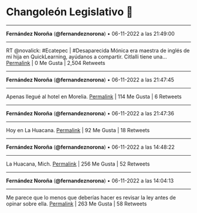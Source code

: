 # Changoleón Legislativo 🙈
*****
**Fernández Noroña** (**@fernandeznorona**) • 06-11-2022 a las 21:49:00
*****
RT @novalick: #Ecatepec | #Desaparecida Mónica era maestra de inglés de mi hija en QuickLearning, ayúdanos a compartir. Citlalli tiene una…
[Permalink](https://twitter.com/fernandeznorona/status/1589495109711986688) | 0 Me Gusta | 2,504 Retweets
*****
**Fernández Noroña** (**@fernandeznorona**) • 06-11-2022 a las 21:47:45
*****
Apenas llegué al hotel en Morelia.
[Permalink](https://twitter.com/fernandeznorona/status/1589494795017551873) | 114 Me Gusta | 6 Retweets
*****
**Fernández Noroña** (**@fernandeznorona**) • 06-11-2022 a las 21:47:36
*****
Hoy en La Huacana.
[Permalink](https://twitter.com/fernandeznorona/status/1589494757507887104) | 92 Me Gusta | 18 Retweets
*****
**Fernández Noroña** (**@fernandeznorona**) • 06-11-2022 a las 14:48:22
*****
La Huacana, Mich.
[Permalink](https://twitter.com/fernandeznorona/status/1589389255515656192) | 256 Me Gusta | 52 Retweets
*****
**Fernández Noroña** (**@fernandeznorona**) • 06-11-2022 a las 14:04:13
*****
Me parece que lo menos que deberías hacer es revisar la ley antes de opinar sobre ella.
[Permalink](https://twitter.com/fernandeznorona/status/1589378144708235265) | 263 Me Gusta | 58 Retweets